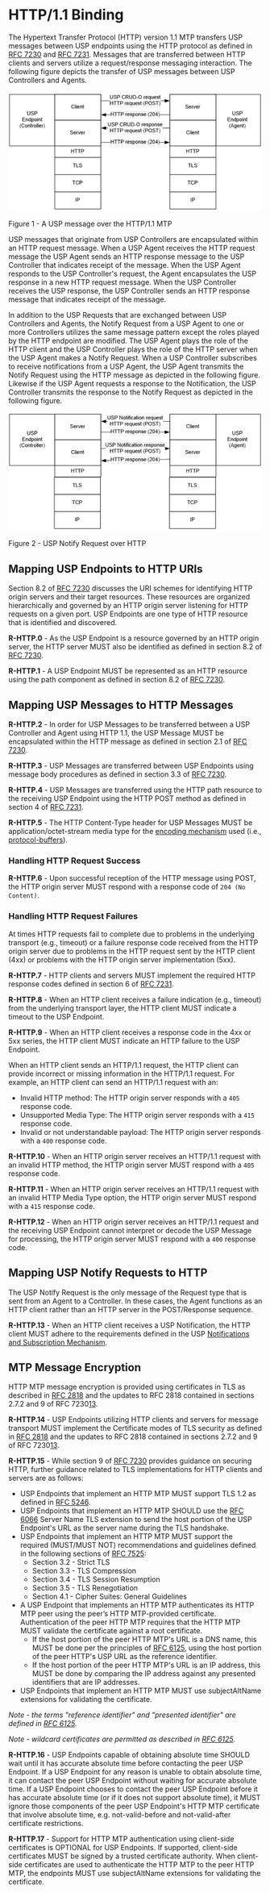 <!-- Reference Links -->
[1]:	https://www.broadband-forum.org/technical/download/TR-181_Issue-2_Amendment-12.pdf "TR-181 Issue 2 Device Data Model for TR-069"
[2]: https://www.broadband-forum.org/technical/download/TR-069.pdf	"TR-069 Amendment 6	CPE WAN Management Protocol"
[3]:	https://www.broadband-forum.org/technical/download/TR-106_Amendment-8.pdf "TR-106 Amendment 8	Data Model Template for TR-069 Enabled Devices"
[4]:	https://tools.ietf.org/html/rfc7228 "RFC 7228	Terminology for Constrained-Node Networks"
[5]:	https://tools.ietf.org/html/rfc2136	"RFC 2136 Dynamic Updates in the Domain Name System"
[6]:	https://tools.ietf.org/html/rfc3007	"RFC 3007 Secure Domain Name System Dynamic Update"
[7]:	https://tools.ietf.org/html/rfc6763	"RFC 6763 DNS-Based Service Discovery"
[8]:	https://tools.ietf.org/html/rfc6762	"RFC 6752 Multicast DNS"
[9]:	https://tools.ietf.org/html/rfc7252	"RFC 7252 The Constrained Application Protocol (CoAP)"
[10]:	https://tools.ietf.org/html/rfc7390	"RFC 7390 Group Communication for the Constrained Application Protocol (CoAP)"
[11]:	https://tools.ietf.org/html/rfc4033	"RFC 4033 DNS Security Introduction and Requirements"
[12]:	https://developers.google.com/protocol-buffers/docs/proto3 "Protocol Buffers v3	Protocol Buffers Mechanism for Serializing Structured Data Version 3"
[13]: https://tools.ietf.org/html/rfc7230 "Hypertext Transfer Protocol (HTTP/1.1): Message Syntax and Routing"
[14]: https://tools.ietf.org/html/rfc7231
[Conventions]: https://www.ietf.org/rfc/rfc2119.txt "Key words for use in RFCs to Indicate Requirement Levels"

# HTTP/1.1 Binding

The Hypertext Transfer Protocol (HTTP) version 1.1 MTP transfers USP messages between USP endpoints using the HTTP protocol as defined in [RFC 7230][13] and [RFC 7231][14]. Messages that are transferred between HTTP clients and servers utilize a request/response messaging interaction. The following figure depicts the transfer of USP messages between USP Controllers and Agents.

<img src="usp-message-over-http.png" />

Figure 1 - A USP message over the HTTP/1.1 MTP

USP messages that originate from USP Controllers are encapsulated within an HTTP request message. When a USP Agent receives the HTTP request message the USP Agent sends an HTTP response message to the USP Controller that indicates receipt of the message. When the USP Agent responds to the USP Controller's request, the Agent encapsulates the USP response in a new HTTP request message. When the USP Controller receives the USP response, the USP Controller sends an HTTP response message that indicates receipt of the message.

In addition to the USP Requests that are exchanged between USP Controllers and Agents, the Notify Request from a USP Agent to one or more Controllers utilizes the same message pattern except the roles played by the HTTP endpoint are modified. The USP Agent plays the role of the HTTP client and the USP Controller plays the role of the HTTP server when the USP Agent makes a Notify Request. When a USP Controller subscribes to receive notifications from a USP Agent, the USP Agent transmits the Notify Request using the HTTP message as depicted in the following figure. Likewise if the USP Agent requests a response to the Notification, the USP Controller transmits the response to the Notify Request as depicted in the following figure.

<img src="./usp-notify-over-http.png" />

Figure 2 - USP Notify Request over HTTP

## Mapping USP Endpoints to HTTP URIs

Section 8.2 of [RFC 7230][13] discusses the URI schemes for identifying HTTP origin servers and their target resources.  These resources are organized hierarchically and governed by an HTTP origin server listening for HTTP requests on a given port. USP Endpoints are one type of HTTP resource that is identified and discovered.

**R-HTTP.0** - As the USP Endpoint is a resource governed by an HTTP origin server, the HTTP server MUST also be identified as defined in section 8.2 of [RFC 7230][13].

**R-HTTP.1** - A USP Endpoint MUST be represented as an HTTP resource using the path component as defined in section 8.2 of [RFC 7230][13].

## Mapping USP Messages to HTTP Messages

**R-HTTP.2** - In order for USP Messages to be transferred between a USP Controller and Agent using HTTP 1.1, the USP Message MUST be encapsulated within the HTTP message as defined in section 2.1 of [RFC 7230][13].

**R-HTTP.3** - USP Messages are transferred between USP Endpoints using message body procedures as defined in section 3.3 of [RFC 7230][13].

**R-HTTP.4** - USP Messages are transferred using the HTTP path resource to the receiving USP Endpoint using the HTTP POST method as defined in section 4 of [RFC 7231][14].

**R-HTTP.5** - The HTTP Content-Type header for USP Messages MUST be application/octet-stream media type for the [encoding mechanism](/encoding/) used (i.e., [protocol-buffers][12]).

### Handling HTTP Request Success

**R-HTTP.6** - Upon successful reception of the HTTP message using POST, the HTTP origin server MUST respond with a response code of `204 (No Content)`.

### Handling HTTP Request Failures

At times HTTP requests fail to complete due to problems in the underlying transport (e.g., timeout) or a failure response code received from the HTTP origin server due to problems in the HTTP request sent by the HTTP client (4xx) or problems with the HTTP origin server implementation (5xx).

**R-HTTP.7** - HTTP clients and servers MUST implement the required HTTP response codes defined in section 6 of [RFC 7231][14].

**R-HTTP.8** - When an HTTP client receives a failure indication (e.g., timeout) from the underlying transport layer, the HTTP client MUST indicate a timeout to the USP Endpoint.

**R-HTTP.9** - When an HTTP client receives a response code in the 4xx or 5xx series, the HTTP client MUST indicate an HTTP failure to the USP Endpoint.

When an HTTP client sends an HTTP/1.1 request, the HTTP client can provide incorrect or missing information in the HTTP/1.1 request. For example, an HTTP client can send an HTTP/1.1 request with an:

*	Invalid HTTP method: The HTTP origin server responds with a `405` response code.
*	Unsupported Media Type: The HTTP origin server responds with a `415` response code.
*	Invalid or not understandable payload: The HTTP origin server responds with a `400` response code.

**R-HTTP.10** - When an HTTP origin server receives an HTTP/1.1 request with an invalid HTTP method, the HTTP origin server MUST respond with a `405` response code.

**R-HTTP.11** - When an HTTP origin server receives an HTTP/1.1 request with an invalid HTTP Media Type option, the HTTP origin server MUST respond with a `415` response code.

**R-HTTP.12** - When an HTTP origin server receives an HTTP/1.1 request and the receiving USP Endpoint cannot interpret or decode the USP Message for processing, the HTTP origin server MUST respond with a `400` response code.

## Mapping USP Notify Requests to HTTP

The USP Notify Request is the only message of the Request type that is sent from an Agent to a Controller. In these cases, the Agent functions as an HTTP client rather than an HTTP server in the POST/Response sequence.

**R-HTTP.13** - When an HTTP client receives a USP Notification, the HTTP client MUST adhere to the requirements defined in the USP [Notifications and Subscription Mechanism](/messages/#notify).

## MTP Message Encryption

HTTP MTP message encryption is provided using certificates in TLS as described in [RFC 2818](https://tools.ietf.org/html/rfc2818) and the updates to RFC 2818 contained in sections 2.7.2 and 9 of RFC 7230[13].

**R-HTTP.14** - USP Endpoints utilizing HTTP clients and servers for message transport MUST implement the Certificate modes of TLS security as defined in [RFC 2818](https://tools.ietf.org/html/rfc2818) and the updates to RFC 2818 contained in sections 2.7.2 and 9 of RFC 7230[13].

**R-HTTP.15** - While section 9 of [RFC 7230][13] provides guidance on securing HTTP, further guidance related to TLS implementations for HTTP clients and servers are as follows:

*	USP Endpoints that implement an HTTP MTP MUST support TLS 1.2 as defined in [RFC 5246](https://tools.ietf.org/html/rfc5246).
*	USP Endpoints that implement an HTTP MTP SHOULD use the [RFC 6066](https://tools.ietf.org/html/rfc6066) Server Name TLS extension to send the host portion of the USP Endpoint's URL as the server name during the TLS handshake.
*	USP Endpoints that implement an HTTP MTP MUST support the required (MUST/MUST NOT) recommendations and guidelines defined in the following sections of [RFC 7525](https://tools.ietf.org/html/rfc7525):
    *	Section 3.2 - Strict TLS
    *	Section 3.3 - TLS Compression
    *	Section 3.4 - TLS Session Resumption
    *	Section 3.5 - TLS Renegotiation
    *	Section 4.1 - Cipher Suites: General Guidelines
*	A USP Endpoint that implements an HTTP MTP authenticates its HTTP MTP peer using the peer’s HTTP MTP-provided certificate. Authentication of the peer HTTP MTP requires that the HTTP MTP MUST validate the certificate against a root certificate.
    *	If the host portion of the peer HTTP MTP's URL is a DNS name, this MUST be done per the principles of [RFC 6125](https://tools.ietf.org/html/rfc6125), using the host portion of the peer HTTP's USP URL as the reference identifier.
    *	If the host portion of the peer HTTP MTP's URL is an IP address, this MUST be done by comparing the IP address against any presented identifiers that are IP addresses.
* USP Endpoints that implement an HTTP MTP MUST use subjectAltName extensions for validating the certificate.

*Note - the terms "reference identifier" and "presented identifier" are defined in [RFC 6125](https://tools.ietf.org/html/rfc6125).*

*Note - wildcard certificates are permitted as described in [RFC 6125](https://tools.ietf.org/html/rfc6125).*

**R-HTTP.16** - USP Endpoints capable of obtaining absolute time SHOULD wait until it has accurate absolute time before contacting the peer USP Endpoint.  If a USP Endpoint for any reason is unable to obtain absolute time, it can contact the peer USP Endpoint without waiting for accurate absolute time.  If a USP Endpoint chooses to contact the peer USP Endpoint before it has accurate absolute time (or if it does not support absolute time), it MUST ignore those components of the peer USP Endpoint's HTTP MTP certificate that involve absolute time, e.g. not-valid-before and not-valid-after certificate restrictions.

**R-HTTP.17** -	Support for HTTP MTP authentication using client-side certificates is OPTIONAL for USP Endpoints.  If supported, client-side certificates MUST be signed by a trusted certificate authority.  When client-side certificates are used to authenticate the HTTP MTP to the peer HTTP MTP, the endpoints MUST use subjectAltName extensions for validating the certificate.
